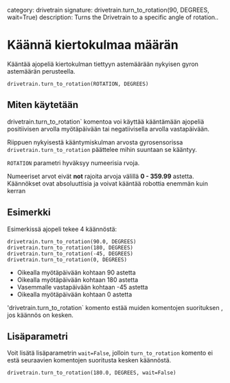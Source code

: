 category: drivetrain
signature: drivetrain.turn_to_rotation(90, DEGREES, wait=True)
description: Turns the Drivetrain to a specific angle of rotation..  

# Käännä kiertokulmaa määrän

Kääntää ajopeliä kiertokulman tiettyyn astemäärään nykyisen gyron astemäärän perusteella.

`drivetrain.turn_to_rotation(ROTATION, DEGREES)`

## Miten käytetään

drivetrain.turn_to_rotation` komentoa voi käyttää kääntämään ajopeliä positiivisen arvolla myötäpäivään tai negatiivisella arvolla vastapäivään.

Riippuen nykyisestä kääntymiskulman arvosta gyrosensorissa `drivetrain.turn_to_rotation` päättelee mihin suuntaan se kääntyy.

`ROTATION` parametri hyväksyy numeerisia rvoja.

Numeeriset arvot eivät **not** rajoita arvoja välillä **0 - 359.99** astetta. Käännökset ovat absoluuttisia ja voivat kääntää robottia enemmän kuin kerran

## Esimerkki

Esimerkissä ajopeli tekee 4 käännöstä:

```don
drivetrain.turn_to_rotation(90.0, DEGREES)
drivetrain.turn_to_rotation(180, DEGREES)
drivetrain.turn_to_rotation(-45, DEGREES)
drivetrain.turn_to_rotation(0, DEGREES)
```

- Oikealla myötäpäivään kohtaan 90 astetta
- Oikealla myötäpäivään kohtaan 180 astetta
- Vasemmalle vastapäivään kohtaan -45 astetta
- Oikealla myötäpäivään kohtaan 0 astetta

'drivetrain.turn_to_rotation` komento estää muiden komentojen suorituksen , jos käännös on kesken.

## Lisäparametri 

Voit lisätä lisäparametrin `wait=False`, jolloin `turn_to_rotation` komento ei estä seuraavien komentojen suoritusta kesken käännöstä.

```don
drivetrain.turn_to_rotation(180.0, DEGREES, wait=False)
```

<advanced>
</advanced>
